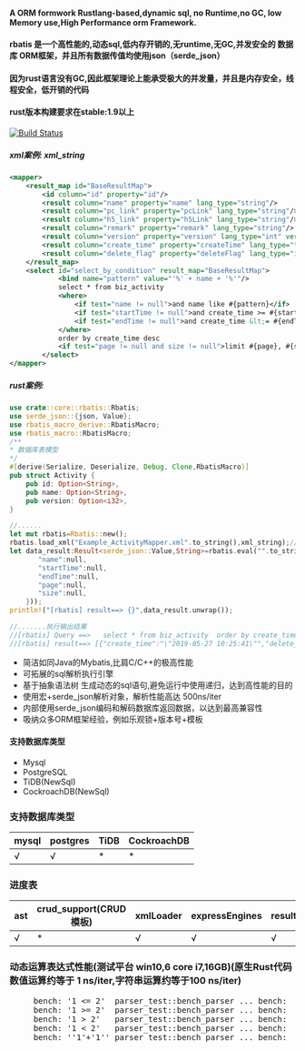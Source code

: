 
#### A ORM formwork Rustlang-based,dynamic sql, no Runtime,no GC, low Memory use,High Performance orm Framework.
#### rbatis 是一个高性能的,动态sql,低内存开销的,无runtime,无GC,并发安全的  数据库 ORM框架，并且所有数据传值均使用json（serde_json）
#### 因为rust语言没有GC,因此框架理论上能承受极大的并发量，并且是内存安全，线程安全，低开销的代码
#### rust版本构建要求在stable:1.9以上
[![Build Status](https://travis-ci.org/zhuxiujia/rbatis.svg?branch=master)](https://travis-ci.org/zhuxiujia/rbatis)

##### xml案例: xml_string
``` xml
<mapper>
    <result_map id="BaseResultMap">
        <id column="id" property="id"/>
        <result column="name" property="name" lang_type="string"/>
        <result column="pc_link" property="pcLink" lang_type="string"/>
        <result column="h5_link" property="h5Link" lang_type="string"/>
        <result column="remark" property="remark" lang_type="string"/>
        <result column="version" property="version" lang_type="int" version_enable="true"/>
        <result column="create_time" property="createTime" lang_type="time.Time"/>
        <result column="delete_flag" property="deleteFlag" lang_type="int" logic_enable="true" logic_undelete="1" logic_deleted="0"/>
    </result_map>
    <select id="select_by_condition" result_map="BaseResultMap">
            <bind name="pattern" value="'%' + name + '%'"/>
            select * from biz_activity
            <where>
                <if test="name != null">and name like #{pattern}</if>
                <if test="startTime != null">and create_time >= #{startTime}</if>
                <if test="endTime != null">and create_time &lt;= #{endTime}</if>
            </where>
            order by create_time desc
            <if test="page != null and size != null">limit #{page}, #{size}</if>
        </select>
</mapper>
``` 
##### rust案例:
``` rust
use crate::core::rbatis::Rbatis;
use serde_json::{json, Value};
use rbatis_macro_derive::RbatisMacro;
use rbatis_macro::RbatisMacro;
/**
* 数据库表模型
*/
#[derive(Serialize, Deserialize, Debug, Clone,RbatisMacro)]
pub struct Activity {
    pub id: Option<String>,
    pub name: Option<String>,
    pub version: Option<i32>,
}

//......
let mut rbatis=Rbatis::new();
rbatis.load_xml("Example_ActivityMapper.xml".to_string(),xml_string);//读取上面的xml
let data_result:Result<serde_json::Value,String>=rbatis.eval("".to_string(), "select_by_condition", &mut json!({
       "name":null,
       "startTime":null,
       "endTime":null,
       "page":null,
       "size":null,
    }));
println!("[rbatis] result==> {}",data_result.unwrap());

//.......执行输出结果
//[rbatis] Query ==>   select * from biz_activity  order by create_time desc
//[rbatis] result==> [{"create_time":"\"2019-05-27 10:25:41\"","delete_flag":1,"h5_banner_img":"\"http://47.110.8.203:8080/group1/default/20190527/10/25/0/新人专享banner.jpg?download=0\"","h5_link":"\"http://115.220.9.139:8002/newuser/\"","id":"\"dfbdd779-5f70-4b8f-9921-a235a9c75b69\"","name":"\"新人专享\"","pc_banner_img":"\"http://47.110.8.203:8080/group1/default/20190527/10/25/0/新人专享banner.jpg?download=0\"","pc_link":"\"http://115.220.9.139:8002/newuser/\"","remark":"\"\"","sort":"\"\"","status":0,"version":6},{"create_time":"\"2019-05-27 10:25:41\"","delete_flag":1,"h5_banner_img":"\"http://47.110.8.203:8080/group1/default/20190527/10/25/0/新人专享banner.jpg?download=0\"","h5_link":"\"http://115.220.9.139:8002/newuser/\"","id":"\"dfbdd779-5f70-4b8f-9921-c235a9c75b69\"","name":"\"新人专享\"","pc_banner_img":"\"http://47.110.8.203:8080/group1/default/20190527/10/25/0/新人专享banner.jpg?download=0\"","pc_link":"\"http://115.220.9.139:8002/newuser/\"","remark":"\"\"","sort":"\"\"","status":0,"version":6}]
```


* 简洁如同Java的Mybatis,比肩C/C++的极高性能
* 可拓展的sql解析执行引擎
* 基于抽象语法树 生成动态的sql语句,避免运行中使用递归，达到高性能的目的
* 使用宏+serde_json解析对象，解析性能高达 500ns/iter
* 内部使用serde_json编码和解码数据库返回数据，以达到最高兼容性
* 吸纳众多ORM框架经验，例如乐观锁+版本号+模板

#### 支持数据库类型
* Mysql
* PostgreSQL
* TiDB(NewSql)
* CockroachDB(NewSql)


### 支持数据库类型
| mysql    | postgres | TiDB    | CockroachDB |
| ------ | ------ | ------ | ------ |
| √      | √      | *      | *      |

### 进度表
| ast    | crud_support(CRUD模板)    | xmlLoader | expressEngines | resultDecoder | logSystem | dataSourceRouter |
| ------ | ------ | ------ | ------ | ------ | ------ | ------ |
| √      | *      | √      | √      | √      | *      | *      |

### 动态运算表达式性能(测试平台 win10,6 core i7,16GB)(原生Rust代码数值运算约等于 1 ns/iter,字符串运算约等于100 ns/iter)
<pre>
     bench: '1 <= 2'  parser_test::bench_parser ... bench:          21 ns/iter (+/- 0)
     bench: '1 >= 2'  parser_test::bench_parser ... bench:          21 ns/iter (+/- 0)
     bench: '1 > 2'   parser_test::bench_parser ... bench:          21 ns/iter (+/- 0)
     bench: '1 < 2'   parser_test::bench_parser ... bench:          21 ns/iter (+/- 0) 
     bench: ''1'+'1'' parser_test::bench_parser ... bench:          118 ns/iter (+/- 1)
</pre>
